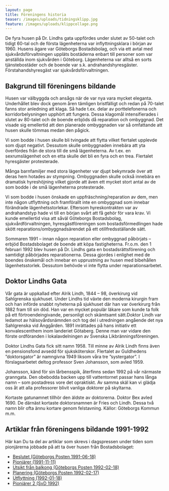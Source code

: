```yaml
---
layout: page
title: Föreningens historia
teaser: /images/uploads/tidningsklipp.jpg
feature: /images/uploads/klippcollage.png
---
```

De fyra husen på Dr. Lindhs gata uppfördes under slutet av 50-talet och tidigt 60-tal och de första lägenheterna var inflyttningsklara i början av 1960. Husens ägare var Göteborgs Bostadsbolag, och via ett avtal med sjukvårdsförvaltningen uppläts bostäderna enbart till personer som var anställda inom sjukvården i Göteborg. Lägenheterna var alltså en sorts tjänstebostäder och de boende var s.k. andrahandshyresgäster. Förstahandshyresgäst var sjukvårdsförvaltningen.

## Bakgrund till föreningens bildande

Husen var välbyggda och ansågs när de var nya vara mycket eleganta. Underhållet blev dock genom åren tämligen bristfälligt och redan på 70-talet fanns stor anledning att klaga. Så hade t.ex. delar av porttelefonerna och korridorbelysningen upphört att fungera. Dessa klagomål intensifierades i slutet av 80-talet och de boende erbjöds då reparation och ombyggnad. Det visade sig emellertid att den planerade ombyggnaden var så omfattande att husen skulle tömmas medan den pågick.

Vi som bodde i husen skulle bli tvingade att flytta vilket flertalet upplevde som djupt negativt. Dessutom skulle ombyggnaden innebära att yta överfördes från de stora till de små lägenheterna. Av t.ex. en sexrumslägenhet och en etta skulle det bli en fyra och en trea. Flertalet hyresgäster protesterade.

Många barnfamiljer med stora lägenheter var djupt bekymrade över att deras hem hotades av stympning. Ombyggnaden skulle också innebära en dramatisk hyreshöjning vilket gjorde att även ett mycket stort antal av de som bodde i de små lägenheterna protesterade.

Vi som bodde i husen önskade en uppfräschning/reparation av dem, men inte någon utflyttning och framförallt inte en ombyggnad som innebar förändrade lägenhetsstorlekar. Eftersom hyreskontrakten var av andrahandstyp hade vi till en början svårt att få gehör för vara krav. Vi kunde emellertid visa att såväl Göteborgs Bostadsbolag, sjukvårdförvaltningen, hyresgästföreningen som bostadsförmedlingen hade skött reparations/ombyggnadsärendet på ett otillfredsställande sätt.

Sommaren 1991 – innan någon reparation eller ombyggnad påbörjats – erbjöd Bostadsbolaget de boende att köpa fastigheterna. Fr.o.m. den 1 februari 1992 blev husen på Dr. Lindhs gata en bostadsrättsförening och samtidigt påbörjades reparationerna. Dessa gjordes i enlighet med de boendes önskemål och innebar en upprustning av husen med bibehållen lägenhetsstorlek. Dessutom behövde vi inte flytta under reparationsarbetet.

## Doktor Lindhs Gata

Vår gata är uppkallad efter Alrik Lindh, 1844 – 98, överkirurg vid Sahlgrenska sjukhuset. Under Lindhs tid växte den moderna kirurgin fram och han införde snabbt nyheterna på sjukhuset där han var överkirurg från 1882 fram till sin död. Han var en mycket populär läkare som kunde ta folk på ett förtroendeingivande, personligt och skämtsamt sätt.Doktor Lindh var ledamot av hälsovårdsnämnden och tog del i utredningen angående det nya Sahlgrenska vid Änggården. 1891 inrättades på hans initiativ ett konvalescenthem inom landeriet Götaberg. Denne man var vidare den förste ordföranden i lokalavdelningen av Svenska Likbränningsföreningen.

Doktor Lindhs Gata fick sitt namn 1958. Till minne av Alrik Lindh finns även en pensionsfond avsedd för sjuksköterskor. Flertalet av Guldhedens ”doktorsgator” är namngivna 1949 liksom våra tre ”systergator”. I förslagsarbetet deltog professor Sven Johansson, som avled 1959.

Johansson, känd för sin lårbensspik, återfinns sedan 1992 på vår närmaste granngata. Den obebodda backen upp till vattentornet passar hans långa namn – som postadress vore det opraktiskt. Av samma skäl kan vi glädja oss åt att alla professorer blivit vanliga doktorer på skyltarna.

Kortaste gatunamnet tillhör den äldste av doktorerna. Doktor Bex avled 1690. De därnäst kortaste doktorsnamnen är Fries och Lindh. Dessa två namn blir ofta ännu kortare genom felstavning.
Källor: Göteborgs Kommun m.m.

## Artiklar från föreningens bildande 1991-1992

Här kan Du ta del av artiklar som skrevs i dagspressen under tiden som pionjärerna jobbade på att ta över husen från Bostadsbolaget:

* [Beslutet (Göteborgs Posten 1991-06-18)](https://github.com/drlindh/www/blob/master/images/uploads/1991_06_18_Bostadsbolaget_beslut.pdf)
* [Pionjärer (1991-11-11)](https://github.com/drlindh/www/blob/master/images/uploads/1991_11_11_Lundberg_Bjorck_Ridell.pdf)
* [Utsikt från balkong (Göteborgs Posten 1992-02-18)](https://github.com/drlindh/www/blob/master/images/uploads/1992-02-18_GP_Lillemor_Bergstrom.pdf)
* [Planering (Göteborgs Posten 1992-02-17)](https://github.com/drlindh/www/blob/master/images/uploads/1992_02_17_Ridell_Karlsson_Bjorck.pdf)
* [Utflyttning (1992-01-18)](https://github.com/drlindh/www/blob/master/images/uploads/1992_02_18_Felaktig_utflyttning.pdf)
* [Pionjärer 2 (SvD 1992)](https://github.com/drlindh/www/blob/master/images/uploads/1992_SvD_Johanson_Bjorck_Hellgren.pdf)
